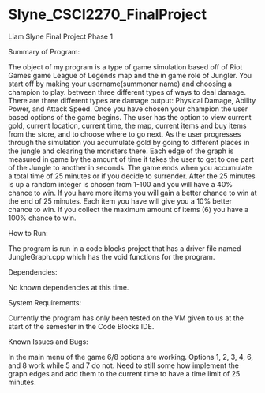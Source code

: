 # Slyne_CSCI2270_FinalProject
Liam Slyne
Final Project Phase 1

Summary of Program:
	
The object of my program is a type of game simulation based off of
Riot Games game League of Legends map and the in game role of Jungler.  You start
off by making your username(summoner name) and choosing a champion to play.
between three different types of ways to deal damage.  There are three different
types are damage output: Physical Damage, Ability Power, and Attack Speed.  Once
you have chosen your champion the user based options of the game begins.  The
user has the option to view current gold, current location, current time, the map,
current items and buy items from the store, and to choose where to go next. 
As the user progresses through the simulation you accumulate gold by going to 
different places in the jungle and clearing the monsters there.  Each edge of
the graph is measured in game by the amount of time it takes the user to get
to one part of the Jungle to another in seconds. The game ends when you accumulate
a total time of 25 minutes or if you decide to surrender. After the 25 minutes
is up a random integer is chosen from 1-100 and you will have a 40% chance
to win.  If you have more items you will gain a better chance to win at the 
end of 25 minutes. Each item you have will give you a 10% better chance to win.
If you collect the maximum amount of items (6) you have a 100% chance to win.

How to Run:

The program is run in a code blocks project that has a driver file
named JungleGraph.cpp which has the void functions for the program.

Dependencies:
	
No known dependencies at this time.

System Requirements:

Currently the program has only been tested on the VM given to us
at the start of the semester in the Code Blocks IDE.

Known Issues and Bugs:

In the main menu of the game 6/8 options are working.
Options 1, 2, 3, 4, 6, and 8 work while 5 and 7 do not.
Need to still some how implement the graph edges and add them to the
current time to have a time limit of 25 minutes.
